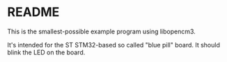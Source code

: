 # README

This is the smallest-possible example program using libopencm3.

It's intended for the ST STM32-based so called "blue pill" board.
It should blink the LED on the board.

